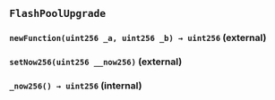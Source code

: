 ## `FlashPoolUpgrade`






### `newFunction(uint256 _a, uint256 _b) → uint256` (external)





### `setNow256(uint256 __now256)` (external)





### `_now256() → uint256` (internal)








